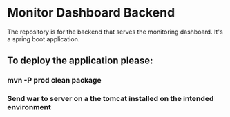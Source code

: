 # Monitor Dashboard Backend

The repository is for the backend that serves the monitoring dashboard. It's a spring boot application. 

## To deploy the application please:

### mvn -P prod clean package
### Send war to server on a the tomcat installed on the intended environment